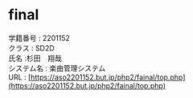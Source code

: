 # final
学籍番号 : 2201152<br>
クラス : SD2D<br>
氏名  :杉田　翔哉<br>
システム名 : 楽曲管理システム<br>
URL : [https://aso2201152.but.jp/php2/fainal/top.php](https://aso2201152.but.jp/php2/fainal/top.php)

